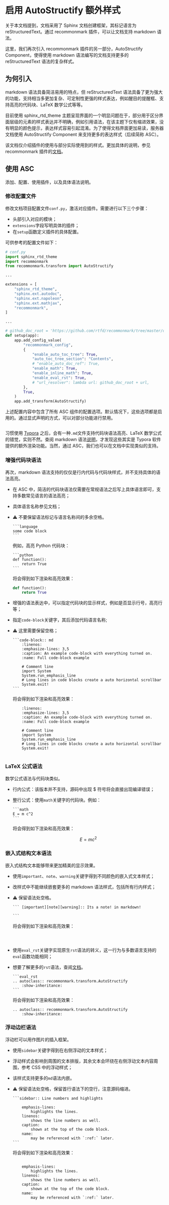 # 启用 AutoStructify 额外样式

关于本文档提到，文档采用了 Sphinx 文档创建框架，其标记语言为 reStructuredText。通过 recommonmark 插件，可以让文档支持 markdown 语法。

这里，我们再次引入 recommonmark 插件的另一部分，AutoStructify Component，使得使用 markdown 语法编写的文档支持更多的 reStructuredText 语法的复杂样式。

## 为何引入

markdown 语法具备简洁易用的特点，但 reStructuredText 语法具备了更为强大的功能，支持相当多更加复杂、可定制性更强的样式表达，例如醒目的提醒框、支持高亮的代码块、LaTeX 数学公式等等。

目前使用 sphinx_rtd_theme 主题呈现界面的一个明显问题在于，部分用于区分界面层级的元素的样式表达并不明确，例如引用语法，在该主题下仅有缩进效果，没有明显的颜色提示，表达样式容易引起混淆。为了使得文档界面更加易读，服务器文档使用 AutoStructify Component 来支持更多的表达样式（后续简称 ASC）。

该文档仅介绍插件的使用与部分实际使用到的样式。更加具体的说明，参见 recommonmark 插件的[文档](https://recommonmark.readthedocs.io/en/latest/index.html)。

## 使用 ASC

添加、配置、使用插件，以及具体语法说明。

### 修改配置文件

修改文档项目配置文件`conf.py`，激活对应插件。需要进行以下三个步骤：

-   头部引入对应的模块；
-   `extensions`字段写明具体的插件；
-   在`setup`函数定义插件的具体配置。

可供参考的配置文件如下：

```python
# conf.py
import sphinx_rtd_theme
import recommonmark
from recommonmark.transform import AutoStructify

...

extensions = [
    "sphinx_rtd_theme",
    "sphinx.ext.autodoc",
    "sphinx.ext.napoleon",
    "sphinx.ext.mathjax",
    "recommonmark",
]

...

# github_doc_root = 'https://github.com/rtfd/recommonmark/tree/master/doc/'
def setup(app):
    app.add_config_value(
        "recommonmark_config",
        {
            "enable_auto_toc_tree": True,
            "auto_toc_tree_section": "Contents",
            # "enable_auto_doc_ref": True,
            "enable_math": True,
            "enable_inline_math": True,
            "enable_eval_rst": True,
            # "url_resolver": lambda url: github_doc_root + url,
        },
        True,
    )
    app.add_transform(AutoStructify)
```

上述配置内容中包含了所有 ASC 组件的配置选项。默认情况下，这些选项都是启用的。通过显式声明的方式，可以对部分功能进行禁用。

```important:: 标准的 markdown 语法并不支持代码高亮、LaTeX 公式或其他高级样式。

```

习惯使用 [Typora](https://typora.io/) 之后，会有一种`.md`文件支持代码块语法高亮、LaTeX 数学公式的错觉，实则不然。查阅 markdown 语法[说明](https://markdown.com.cn/cheat-sheet.html)，才发现这些其实是 Typora 软件提供的额外渲染功能。当然，通过 ASC，我们也可以在文档中实现类似的支持。

### 增强代码块语法

再次，markdown 语法支持的仅仅是行内代码与代码块样式，并不支持具体的语法高亮。

-   在 ASC 中，简洁的代码块语法仅需要在常规语法之后写上具体语言即可，支持多数常见语言的语法高亮；
-   具体语言名称参见文档；
-   ⚠️ 不要保留语法标记与语言名称间的多余空格。

    ````
    ​```language
    some code block
    ​```
    ````

    例如，高亮 Python 代码块：

    ````
    ​```python
    def function():
        return True
    ​```
    ````

    将会得到如下渲染和高亮效果：

    ```python
    def function():
        return True
    ```

-   增强的语法表达中，可以指定代码块的显示样式，例如是否显示行号，高亮行等；
-   指定`code-block`关键字，其后添加代码语言名称;
-   ⚠️ 这里需要保留空格；

    ````
    ```code-block:: md
        :linenos:
        :emphasize-lines: 3,5
        :caption: An example code-block with everything turned on.
        :name: Full code-block example

        # Comment line
        import System
        System.run_emphasis_line
        # Long lines in code blocks create a auto horizontal scrollbar
        System.exit!
    ```
    ````

    将会得到如下渲染和高亮效果：

    ```code-block:: md
        :linenos:
        :emphasize-lines: 3,5
        :caption: An example code-block with everything turned on.
        :name: Full code-block example

        # Comment line
        import System
        System.run_emphasis_line
        # Long lines in code blocks create a auto horizontal scrollbar
        System.exit!
    ```

```warning:: 通过 ASC 启用代码高亮样式，在源码中需要注意语法，尤其注意空格的保留。

```

### LaTeX 公式语法

数学公式语法与代码块类似。

-   行内公式：该版本并不支持，源码中出现 \$ 符号将会直接出现编译错误；
-   整行公式：使用`math`关键字的代码块。例如：

    ````
    ​```math
    E = m c^2
    ​```
    ````

    将会得到如下渲染和高亮效果：

    ```math
    E = m c^2
    ```

### 嵌入式结构文本语法

嵌入式结构文本能够带来更加精美的显示效果。

-   使用`important`、`note`、`warning`关键字得到不同颜色的嵌入式文本样式；
-   改样式中不能继续嵌套更多的 markdown 语法样式，包括所有行内样式；
-   ⚠️ 保留语法处空格。

    ````
    ​``` [important][note][warning]:: Its a note! in markdown!

    ​```
    ````

    将会得到如下渲染和高亮效果：

    ```important:: Its a note! in markdown!

    ```

    ```note:: Its a note! in markdown!

    ```

    ```warning:: Its a note! in markdown!

    ```

-   使用`eval_rst`关键字实现原生`rst`语法的转义，这一行为与多数语言支持的`eval`函数功能相同；
-   想要了解更多的`rst`语法，查阅[文档](https://docutils.sourceforge.io/docs/user/rst/quickref.html)。

    ````
    ​```eval_rst
    .. autoclass:: recommonmark.transform.AutoStructify
        :show-inheritance:
    ​```
    ````

    将会得到如下渲染和高亮效果：

    ```eval_rst
    .. autoclass:: recommonmark.transform.AutoStructify
        :show-inheritance:
    ```

### 浮动边栏语法

浮动栏可以用作图片的插入框架。

-   使用`sidebar`关键字得到在右侧浮动的文本样式；
-   浮动样式会影响到周围的文本排版，其余文本会环绕在右侧浮动文本内容周围，参考 CSS 中的浮动样式；
-   该样式支持更多的`md`语法内嵌。
-   ⚠️ 保留语法处空格，保留首行语法下的空行，注意源码缩进。

    ````
    ```sidebar:: Line numbers and highlights

        emphasis-lines:
            highlights the lines.
        linenos:
            shows the line numbers as well.
        caption:
            shown at the top of the code block.
        name:
            may be referenced with `:ref:` later.
    ```
    ````

    将会得到如下渲染和高亮效果：

    ```sidebar:: Line numbers and highlights

        emphasis-lines:
            highlights the lines.
        linenos:
            shows the line numbers as well.
        caption:
            shown at the top of the code block.
        name:
            may be referenced with `:ref:` later.
    ```
